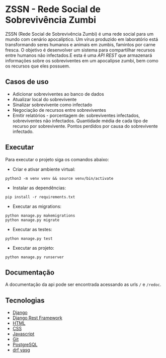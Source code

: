 # ZSSN - Rede Social de Sobrevivência Zumbi

ZSSN (Rede Social de Sobrevivência Zumbi) é uma rede social para um mundo com cenário apocalíptico. Um vírus produzido em laboratório está transformando
seres humanos e animais em zumbis, famintos por carne fresca. O objetivo é desenvolver um sistema para compartilhar recursos entre humanos não infectados.E esta é uma _API REST_ que armazenará informações sobre os sobreviventes em um apocalipse zumbi, bem como os recursos que eles possuem.

## Casos de uso

-   Adicionar sobreviventes ao banco de dados
-   Atualizar local do sobrevivente
-   Sinalizar sobrevivente como infectado
-   Negociação de recursos entre sobreviventes
-   Emitir relatórios - porcentagem de: sobreviventes infectados, sobreviventes não infectados. Quantidade média de cada tipo de recurso por sobrevivente. Pontos perdidos por causa do sobrevivente infectado.

## Executar

Para executar o projeto siga os comandos abaixo:

-   Criar e ativar ambiente virtual:

```
python3 -m venv venv && source venv/bin/activate
```

-   Instalar as dependências:

```
pip install -r requirements.txt
```

-   Executar as migrations:

```
python manage.py makemigrations
python manage.py migrate
```

-   Executar as testes:

```
python manage.py test
```

-   Executar as projeto:

```
python manage.py runserver
```

## Documentação

A documentação da api pode ser encontrada acessando as urls `/` e `/redoc`.

## Tecnologias

-   <a href='https://www.djangoproject.com/' target='_blank'>Django</a>
-   <a href='https://www.django-rest-framework.org/' target='_blank'>Django Rest Framework</a>
-   <a href='https://developer.mozilla.org/pt-BR/docs/Web/HTML' target='_blank'>HTML</a>
-   <a href='https://developer.mozilla.org/pt-BR/docs/Web/CSS/' target='_blank'>CSS</a>
-   <a href='https://developer.mozilla.org/pt-BR/docs/Web/JavaScript/' target='_blank'>Javascript</a>
-   <a href='https://git-scm.com/' target='_blank'>Git</a>
-   <a href='https://www.postgresql.org/' target='_blank'>PostgreSQL</a>
-   <a href='https://drf-yasg.readthedocs.io/en/stable/' target='_blank'>drf yasg</a>
